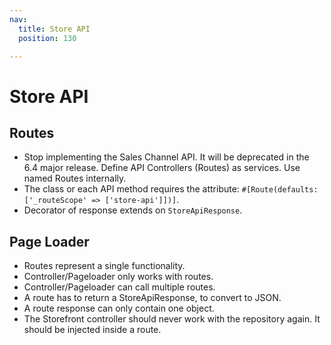 ```yaml
---
nav:
  title: Store API
  position: 130

---
```


# Store API

## Routes

* Stop implementing the Sales Channel API. It will be deprecated in the 6.4 major release. Define API Controllers \(Routes\) as services. Use named Routes internally.
* The class or each API method requires the attribute: `#[Route(defaults: ['_routeScope' => ['store-api']])]`.
* Decorator of response extends on `StoreApiResponse`.

## Page Loader

* Routes represent a single functionality.
* Controller/Pageloader only works with routes.
* Controller/Pageloader can call multiple routes.
* A route has to return a StoreApiResponse, to convert to JSON.
* A route response can only contain one object.
* The Storefront controller should never work with the repository again. It should be injected inside a route.
